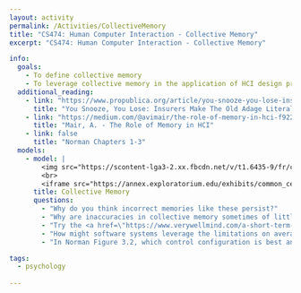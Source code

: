 ```yaml
---
layout: activity
permalink: /Activities/CollectiveMemory
title: "CS474: Human Computer Interaction - Collective Memory"
excerpt: "CS474: Human Computer Interaction - Collective Memory"

info: 
  goals: 
    - To define collective memory
    - To leverage collective memory in the application of HCI design principles 
  additional_reading:
    - link: "https://www.propublica.org/article/you-snooze-you-lose-insurers-make-the-old-adage-literally-true"
      title: "You Snooze, You Lose: Insurers Make The Old Adage Literally True"
    - link: "https://medium.com/@avimair/the-role-of-memory-in-hci-f92204a6980d"
      title: "Mair, A. - The Role of Memory in HCI"    
    - link: false
      title: "Norman Chapters 1-3"    
  models:
    - model: |
        <img src="https://scontent-lga3-2.xx.fbcdn.net/v/t1.6435-9/fr/cp0/e15/q65/93566218_3934851039888377_31224596925513728_n.jpg?_nc_cat=110&ccb=1-5&_nc_sid=8024bb&_nc_ohc=X-kiPSMMwRAAX8LPcKs&_nc_ht=scontent-lga3-2.xx&oh=00_AT_1Wd4n67FEDF7vN3WkzkXX9Kxi2fyCLy0PMOqSOk29YQ&oe=620724F5" alt="A commonly misquoted movie line">
        <br>
        <iframe src="https://annex.exploratorium.edu/exhibits/common_cents/" width="100%" height="800"></iframe>
      title: Collective Memory
      questions:
        - "Why do you think incorrect memories like these persist?"
        - "Why are inaccuracies in collective memory sometimes of little consequence?"
        - "Try the <a href=\"https://www.verywellmind.com/a-short-term-memory-experiment-2795664\">Memory Experiment</a> on this page.  How many words were you able to remember?"
        - "How might software systems leverage the limitations on average short term memory to provide a better user experience?"
        - "In Norman Figure 3.2, which control configuration is best and why?"

tags:
  - psychology
  
---
```

